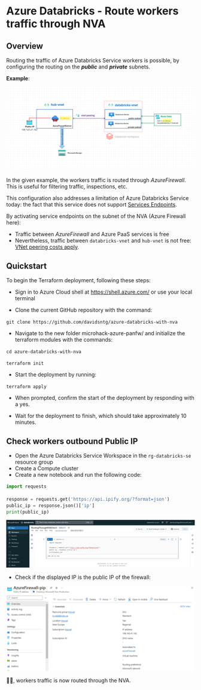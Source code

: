 # Azure Databricks - Route workers traffic through NVA

## Overview

Routing the traffic of Azure Databricks Service workers is possible, by configuring the routing on the ***public*** and ***private*** subnets.

**Example**:

![img](images/architecture.png)

In the given example, the workers traffic is routed through *AzureFirewall*. This is useful for filtering traffic, inspections, etc.

This configuration also addresses a limitation of Azure Databricks Service today: the fact that this service does not support [Services Endpoints](https://learn.microsoft.com/en-us/azure/virtual-network/virtual-network-service-endpoints-overview).

By activating service endpoints on the subnet of the NVA (Azure Firewall here):
* Traffic between *AzureFirewall* and Azure PaaS services is free
* Nevertheless, traffic between `databricks-vnet` and `hub-vnet` is not free: [VNet peering costs apply](https://azure.microsoft.com/en-us/pricing/details/virtual-network/).

## Quickstart

To begin the Terraform deployment, following these steps:

* Sign in to Azure Cloud shell at https://shell.azure.com/ or use your local terminal

* Clone the current GitHub repository with the command:

`git clone https://github.com/davidsntg/azure-databricks-with-nva`

* Navigate to the new folder microhack-azure-panfw/ and initialize the terraform modules with the commands:
  
`cd azure-databricks-with-nva`

`terraform init`

* Start the deployment by running:

`terraform apply`

* When prompted, confirm the start of the deployment by responding with a yes.

* Wait for the deployment to finish, which should take approximately 10 minutes.

## Check workers outbound Public IP

* Open the Azure Databricks Service Workspace in the `rg-databricks-se` resource group 
* Create a Compute cluster
* Create a new notebook and run the following code:

```python
import requests

response = requests.get('https://api.ipify.org/?format=json')
public_ip = response.json()['ip']
print(public_ip)
```

![img](images/databricks.png)

* Check if the displayed IP is the public IP of the firewall:

![img](images/azurefirewallpip.png)

👏👏, workers traffic is now routed through the NVA.
